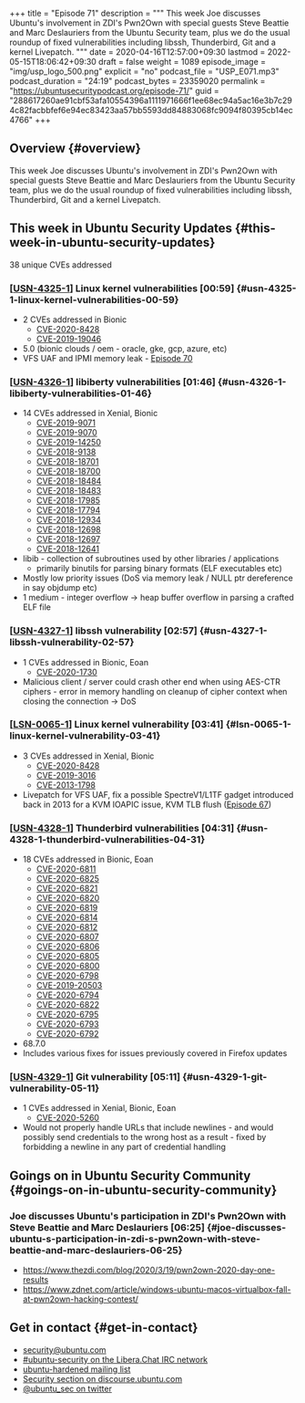 +++
title = "Episode 71"
description = """
  This week Joe discusses Ubuntu's involvement in ZDI's Pwn2Own with special
  guests Steve Beattie and Marc Deslauriers from the Ubuntu Security team,
  plus we do the usual roundup of fixed vulnerabilities including libssh,
  Thunderbird, Git and a kernel Livepatch.
  """
date = 2020-04-16T12:57:00+09:30
lastmod = 2022-05-15T18:06:42+09:30
draft = false
weight = 1089
episode_image = "img/usp_logo_500.png"
explicit = "no"
podcast_file = "USP_E071.mp3"
podcast_duration = "24:19"
podcast_bytes = 23359020
permalink = "https://ubuntusecuritypodcast.org/episode-71/"
guid = "288617260ae91cbf53afa10554396a1111971666f1ee68ec94a5ac16e3b7c294c82facbbfef6e94ec83423aa57bb5593dd84883068fc9094f80395cb14ec4766"
+++

## Overview {#overview}

This week Joe discusses Ubuntu's involvement in ZDI's Pwn2Own with special
guests Steve Beattie and Marc Deslauriers from the Ubuntu Security team,
plus we do the usual roundup of fixed vulnerabilities including libssh,
Thunderbird, Git and a kernel Livepatch.


## This week in Ubuntu Security Updates {#this-week-in-ubuntu-security-updates}

38 unique CVEs addressed


### [[USN-4325-1](https://usn.ubuntu.com/4325-1/)] Linux kernel vulnerabilities [00:59] {#usn-4325-1-linux-kernel-vulnerabilities-00-59}

-   2 CVEs addressed in Bionic
    -   [CVE-2020-8428](https://ubuntu.com/security/CVE-2020-8428) <!-- medium -->
    -   [CVE-2019-19046](https://ubuntu.com/security/CVE-2019-19046) <!-- low -->
-   5.0 (bionic clouds / oem - oracle, gke, gcp, azure, etc)
-   VFS UAF and IPMI memory leak - [Episode 70](https://ubuntusecuritypodcast.org/episode-70/)


### [[USN-4326-1](https://usn.ubuntu.com/4326-1/)] libiberty vulnerabilities [01:46] {#usn-4326-1-libiberty-vulnerabilities-01-46}

-   14 CVEs addressed in Xenial, Bionic
    -   [CVE-2019-9071](https://ubuntu.com/security/CVE-2019-9071) <!-- low -->
    -   [CVE-2019-9070](https://ubuntu.com/security/CVE-2019-9070) <!-- low -->
    -   [CVE-2019-14250](https://ubuntu.com/security/CVE-2019-14250) <!-- medium -->
    -   [CVE-2018-9138](https://ubuntu.com/security/CVE-2018-9138) <!-- low -->
    -   [CVE-2018-18701](https://ubuntu.com/security/CVE-2018-18701) <!-- low -->
    -   [CVE-2018-18700](https://ubuntu.com/security/CVE-2018-18700) <!-- low -->
    -   [CVE-2018-18484](https://ubuntu.com/security/CVE-2018-18484) <!-- low -->
    -   [CVE-2018-18483](https://ubuntu.com/security/CVE-2018-18483) <!-- low -->
    -   [CVE-2018-17985](https://ubuntu.com/security/CVE-2018-17985) <!-- low -->
    -   [CVE-2018-17794](https://ubuntu.com/security/CVE-2018-17794) <!-- low -->
    -   [CVE-2018-12934](https://ubuntu.com/security/CVE-2018-12934) <!-- low -->
    -   [CVE-2018-12698](https://ubuntu.com/security/CVE-2018-12698) <!-- low -->
    -   [CVE-2018-12697](https://ubuntu.com/security/CVE-2018-12697) <!-- low -->
    -   [CVE-2018-12641](https://ubuntu.com/security/CVE-2018-12641) <!-- low -->
-   libib - collection of subroutines used by other libraries / applications
    -   primarily binutils for parsing binary formats (ELF executables etc)
-   Mostly low priority issues (DoS via memory leak / NULL ptr dereference in
    say objdump etc)
-   1 medium - integer overflow -&gt; heap buffer overflow in parsing a crafted
    ELF file


### [[USN-4327-1](https://usn.ubuntu.com/4327-1/)] libssh vulnerability [02:57] {#usn-4327-1-libssh-vulnerability-02-57}

-   1 CVEs addressed in Bionic, Eoan
    -   [CVE-2020-1730](https://ubuntu.com/security/CVE-2020-1730) <!-- medium -->
-   Malicious client / server could crash other end when using AES-CTR
    ciphers - error in memory handling on cleanup of cipher context when
    closing the connection -&gt; DoS


### [[LSN-0065-1](https://lists.ubuntu.com/archives/ubuntu-security-announce/2020-April/005391.html)] Linux kernel vulnerability [03:41] {#lsn-0065-1-linux-kernel-vulnerability-03-41}

-   3 CVEs addressed in Xenial, Bionic
    -   [CVE-2020-8428](https://ubuntu.com/security/CVE-2020-8428) <!-- medium -->
    -   [CVE-2019-3016](https://ubuntu.com/security/CVE-2019-3016) <!-- medium -->
    -   [CVE-2013-1798](https://ubuntu.com/security/CVE-2013-1798) <!-- medium -->
-   Livepatch for VFS UAF, fix a possible SpectreV1/L1TF gadget introduced
    back in 2013 for a KVM IOAPIC issue, KVM TLB flush ([Episode 67](https://ubuntusecuritypodcast.org/episode-67/))


### [[USN-4328-1](https://usn.ubuntu.com/4328-1/)] Thunderbird vulnerabilities [04:31] {#usn-4328-1-thunderbird-vulnerabilities-04-31}

-   18 CVEs addressed in Bionic, Eoan
    -   [CVE-2020-6811](https://ubuntu.com/security/CVE-2020-6811) <!-- medium -->
    -   [CVE-2020-6825](https://ubuntu.com/security/CVE-2020-6825) <!-- medium -->
    -   [CVE-2020-6821](https://ubuntu.com/security/CVE-2020-6821) <!-- medium -->
    -   [CVE-2020-6820](https://ubuntu.com/security/CVE-2020-6820) <!-- high -->
    -   [CVE-2020-6819](https://ubuntu.com/security/CVE-2020-6819) <!-- high -->
    -   [CVE-2020-6814](https://ubuntu.com/security/CVE-2020-6814) <!-- medium -->
    -   [CVE-2020-6812](https://ubuntu.com/security/CVE-2020-6812) <!-- low -->
    -   [CVE-2020-6807](https://ubuntu.com/security/CVE-2020-6807) <!-- medium -->
    -   [CVE-2020-6806](https://ubuntu.com/security/CVE-2020-6806) <!-- medium -->
    -   [CVE-2020-6805](https://ubuntu.com/security/CVE-2020-6805) <!-- medium -->
    -   [CVE-2020-6800](https://ubuntu.com/security/CVE-2020-6800) <!-- medium -->
    -   [CVE-2020-6798](https://ubuntu.com/security/CVE-2020-6798) <!-- medium -->
    -   [CVE-2019-20503](https://ubuntu.com/security/CVE-2019-20503) <!-- medium -->
    -   [CVE-2020-6794](https://ubuntu.com/security/CVE-2020-6794) <!-- medium -->
    -   [CVE-2020-6822](https://ubuntu.com/security/CVE-2020-6822) <!-- medium -->
    -   [CVE-2020-6795](https://ubuntu.com/security/CVE-2020-6795) <!-- medium -->
    -   [CVE-2020-6793](https://ubuntu.com/security/CVE-2020-6793) <!-- medium -->
    -   [CVE-2020-6792](https://ubuntu.com/security/CVE-2020-6792) <!-- low -->
-   68.7.0
-   Includes various fixes for issues previously covered in Firefox updates


### [[USN-4329-1](https://usn.ubuntu.com/4329-1/)] Git vulnerability [05:11] {#usn-4329-1-git-vulnerability-05-11}

-   1 CVEs addressed in Xenial, Bionic, Eoan
    -   [CVE-2020-5260](https://ubuntu.com/security/CVE-2020-5260) <!-- medium -->
-   Would not properly handle URLs that include newlines - and would possibly
    send credentials to the wrong host as a result - fixed by forbidding a
    newline in any part of credential handling


## Goings on in Ubuntu Security Community {#goings-on-in-ubuntu-security-community}


### Joe discusses Ubuntu's participation in ZDI's Pwn2Own with Steve Beattie and Marc Deslauriers [06:25] {#joe-discusses-ubuntu-s-participation-in-zdi-s-pwn2own-with-steve-beattie-and-marc-deslauriers-06-25}

-   <https://www.thezdi.com/blog/2020/3/19/pwn2own-2020-day-one-results>
-   <https://www.zdnet.com/article/windows-ubuntu-macos-virtualbox-fall-at-pwn2own-hacking-contest/>


## Get in contact {#get-in-contact}

-   [security@ubuntu.com](mailto:security@ubuntu.com)
-   [#ubuntu-security on the Libera.Chat IRC network](https://libera.chat)
-   [ubuntu-hardened mailing list](https://lists.ubuntu.com/mailman/listinfo/ubuntu-hardened)
-   [Security section on discourse.ubuntu.com](https://discourse.ubuntu.com/c/security)
-   [@ubuntu_sec on twitter](https://twitter.com/ubuntu_sec)